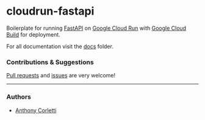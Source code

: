 # cloudrun-fastapi

Boilerplate for running [FastAPI](https://fastapi.tiangolo.com/) on [Google Cloud Run](https://cloud.google.com/run) with [Google Cloud Build](https://cloud.google.com/cloud-build) for deployment.

For all documentation visit the [docs](./docs) folder.

### Contributions & Suggestions

[Pull requests](https://github.com/anthcor/cloudrun-fastapi/compare) and [issues](https://github.com/anthcor/cloudrun-fastapi/issues/new) are very welcome!

---

### Authors

- [Anthony Corletti](https://github.com/anthcor)
